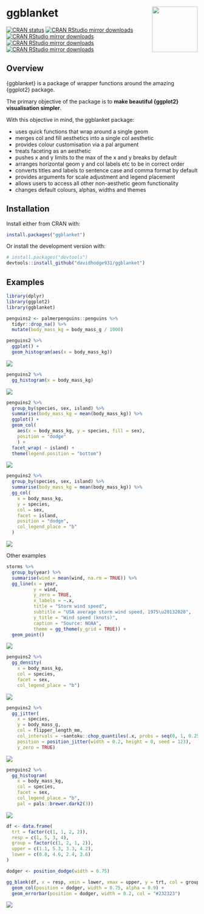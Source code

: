 
<!-- README.md is generated from README.Rmd. Please edit that file -->

# ggblanket <img src="man/figures/logo.png" align="right" width="120" />

<!-- badges: start -->

[![CRAN
status](https://www.r-pkg.org/badges/version/ggblanket)](https://CRAN.R-project.org/package=ggblanket)
[![CRAN RStudio mirror
downloads](https://cranlogs.r-pkg.org/badges/grand-total/ggblanket?color=lightgrey)](https://r-pkg.org/pkg/ggblanket)
[![CRAN RStudio mirror
downloads](https://cranlogs.r-pkg.org/badges/last-month/ggblanket?color=lightgrey)](https://r-pkg.org/pkg/ggblanket)
[![CRAN RStudio mirror
downloads](https://cranlogs.r-pkg.org/badges/last-week/ggblanket?color=lightgrey)](https://r-pkg.org/pkg/ggblanket)
[![CRAN RStudio mirror
downloads](https://cranlogs.r-pkg.org/badges/last-day/ggblanket?color=lightgrey)](https://r-pkg.org/pkg/ggblanket)
<!-- badges: end -->

## Overview

{ggblanket} is a package of wrapper functions around the amazing
{ggplot2} package.

The primary objective of the package is to **make beautiful {ggplot2}
visualisation simpler**.

With this objective in mind, the ggblanket package:

-   uses quick functions that wrap around a single geom
-   merges col and fill aesthetics into a single col aesthetic
-   provides colour customisation via a pal argument
-   treats faceting as an aesthetic
-   pushes x and y limits to the max of the x and y breaks by default
-   arranges horizontal geom y and col labels etc to be in correct order
-   converts titles and labels to sentence case and comma format by
    default
-   provides arguments for scale adjustment and legend placement
-   allows users to access all other non-aesthetic geom functionality
-   changes default colours, alphas, widths and themes

## Installation

Install either from CRAN with:

``` r
install.packages("ggblanket")
```

Or install the development version with:

``` r
# install.packages("devtools")
devtools::install_github("davidhodge931/ggblanket")
```

## Examples

``` r
library(dplyr)
library(ggplot2)
library(ggblanket)

penguins2 <- palmerpenguins::penguins %>% 
  tidyr::drop_na() %>% 
  mutate(body_mass_kg = body_mass_g / 1000) 
```

``` r
penguins2 %>% 
  ggplot() +
  geom_histogram(aes(x = body_mass_kg)) 
```

![](man/figures/README-unnamed-chunk-3-1.png)<!-- -->

``` r
penguins2 %>% 
  gg_histogram(x = body_mass_kg) 
```

![](man/figures/README-unnamed-chunk-4-1.png)<!-- -->

``` r
penguins2 %>%
  group_by(species, sex, island) %>%
  summarise(body_mass_kg = mean(body_mass_kg)) %>%
  ggplot() +
  geom_col(
    aes(x = body_mass_kg, y = species, fill = sex), 
    position = "dodge"
    ) +
  facet_wrap( ~ island) +
  theme(legend.position = "bottom")
```

![](man/figures/README-unnamed-chunk-5-1.png)<!-- -->

``` r
penguins2 %>%
  group_by(species, sex, island) %>%
  summarise(body_mass_kg = mean(body_mass_kg)) %>%
  gg_col(
    x = body_mass_kg,
    y = species,
    col = sex,
    facet = island,
    position = "dodge",
    col_legend_place = "b"
  )
```

![](man/figures/README-unnamed-chunk-6-1.png)<!-- -->

Other examples

``` r
storms %>% 
  group_by(year) %>% 
  summarise(wind = mean(wind, na.rm = TRUE)) %>% 
  gg_line(x = year, 
          y = wind, 
          y_zero = TRUE,
          x_labels = ~.x, 
          title = "Storm wind speed",
          subtitle = "USA average storm wind speed, 1975\u20132020", 
          y_title = "Wind speed (knots)", 
          caption = "Source: NOAA",
          theme = gg_theme(y_grid = TRUE)) +
  geom_point()
```

![](man/figures/README-unnamed-chunk-7-1.png)<!-- -->

``` r
penguins2 %>% 
  gg_density(
    x = body_mass_kg, 
    col = species, 
    facet = sex, 
    col_legend_place = "b")
```

![](man/figures/README-unnamed-chunk-8-1.png)<!-- -->

``` r
penguins2 %>%
  gg_jitter(
    x = species,
    y = body_mass_g,
    col = flipper_length_mm,
    col_intervals = ~santoku::chop_quantiles(.x, probs = seq(0, 1, 0.25)),
    position = position_jitter(width = 0.2, height = 0, seed = 123), 
    y_zero = TRUE)
```

![](man/figures/README-unnamed-chunk-9-1.png)<!-- -->

``` r
penguins2 %>%
  gg_histogram(
    x = body_mass_kg,
    col = species, 
    facet = sex, 
    col_legend_place = "b", 
    pal = pals::brewer.dark2(3))
```

![](man/figures/README-unnamed-chunk-10-1.png)<!-- -->

``` r
df <- data.frame(
  trt = factor(c(1, 1, 2, 2)),
  resp = c(1, 5, 3, 4),
  group = factor(c(1, 2, 1, 2)),
  upper = c(1.1, 5.3, 3.3, 4.2),
  lower = c(0.8, 4.6, 2.4, 3.6)
)

dodger <- position_dodge(width = 0.75)

gg_blank(df, x = resp, xmin = lower, xmax = upper, y = trt, col = group) +
  geom_col(position = dodger, width = 0.75, alpha = 0.9) +
  geom_errorbar(position = dodger, width = 0.2, col = "#232323")
```

![](man/figures/README-unnamed-chunk-11-1.png)<!-- -->
